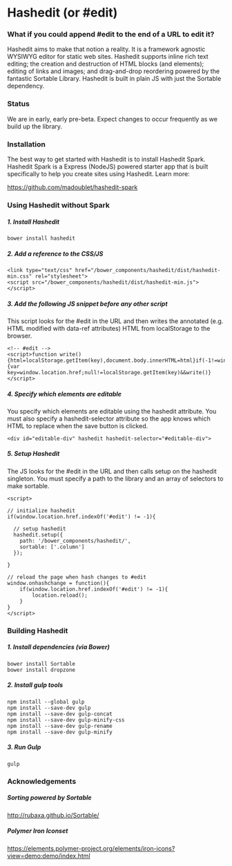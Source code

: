 # Hashedit (or #edit)

### What if you could append #edit to the end of a URL to edit it?

Hashedit aims to make that notion a reality.  It is a framework agnostic WYSIWYG editor for static web sites.  Hashedit supports inline rich text editing; the creation and destruction of HTML blocks (and elements); editing of links and images; and drag-and-drop reordering powered by the fantastic Sortable Library.  Hashedit is built in plain JS with just the Sortable dependency.  

### Status

We are in early, early pre-beta.  Expect changes to occur frequently as we build up the library.

### Installation

The best way to get started with Hashedit is to install Hashedit Spark.  Hashedit Spark is a Express (NodeJS) powered starter app that is built specifically to help you create sites using Hashedit.  Learn more:

https://github.com/madoublet/hashedit-spark

### Using Hashedit without Spark

##### 1. Install Hashedit

```
bower install hashedit
```

##### 2. Add a reference to the CSS/JS

```
<link type="text/css" href="/bower_components/hashedit/dist/hashedit-min.css" rel="stylesheet">
<script src="/bower_components/hashedit/dist/hashedit-min.js"></script>
```

##### 3. Add the following JS snippet before any other script

This script looks for the #edit in the URL and then writes the annotated (e.g. HTML modified with data-ref attributes) HTML from localStorage to the browser.

```
<!-- #edit -->
<script>function write(){html=localStorage.getItem(key),document.body.innerHTML=html}if(-1!=window.location.href.indexOf("#edit")){var key=window.location.href;null!=localStorage.getItem(key)&&write()}</script>
```

##### 4. Specify which elements are editable

You specify which elements are editable using the hashedit attribute.  You must also specify a hashedit-selector attribute so the app knows which HTML to replace when the save button is clicked.

```
<div id="editable-div" hashedit hashedit-selector="#editable-div">
```

##### 5. Setup Hashedit

The JS looks for the #edit in the URL and then calls setup on the hashedit singleton.  You must specify a path to the library and an array of selectors to make sortable.

```
<script>
	
// initialize hashedit
if(window.location.href.indexOf('#edit') != -1){

  // setup hashedit
  hashedit.setup({
    path: '/bower_components/hashedit/',
    sortable: ['.column']  
  });

}

// reload the page when hash changes to #edit
window.onhashchange = function(){
    if(window.location.href.indexOf('#edit') != -1){
        location.reload();
    }
}
</script>
```

### Building Hashedit

##### 1. Install dependencies (via Bower)

```
bower install Sortable
bower install dropzone
```

##### 2. Install gulp tools

```
npm install --global gulp
npm install --save-dev gulp
npm install --save-dev gulp-concat
npm install --save-dev gulp-minify-css
npm install --save-dev gulp-rename
npm install --save-dev gulp-minify
```

##### 3. Run Gulp

```
gulp
```

### Acknowledgements 

##### Sorting powered by Sortable
http://rubaxa.github.io/Sortable/

##### Polymer Iron Iconset
https://elements.polymer-project.org/elements/iron-icons?view=demo:demo/index.html